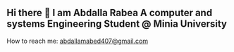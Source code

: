 ## Hi there 👋 I am Abdalla Rabea A computer and systems Engineering Student @ Minia University
How to reach me: abdallamabed407@gmail.com
